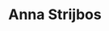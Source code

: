 ---
title: 'Anna Strijbos'
description: 'Anna Strijbos is auteur van haar debuutroman ‘Zelfloos’ en tevens bezig met een dichtbundel. Daarnaast is zij een arts in wording.'
keyword: Schrijfster
pseudonym: false
image: ef67cf22-ec3a-46ce-92e0-e07f303d9bf2.jpg
---